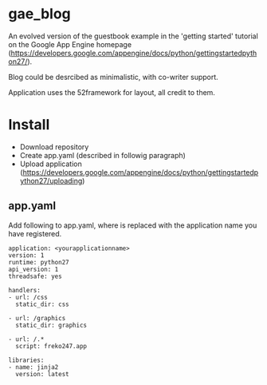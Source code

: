 gae_blog
========

An evolved version of the guestbook example in the 'getting started' tutorial on the Google App Engine homepage (https://developers.google.com/appengine/docs/python/gettingstartedpython27/).

Blog could be desrcibed as minimalistic, with co-writer support.

Application uses the 52framework for layout, all credit to them.


Install
=======
- Download repository
- Create app.yaml (described in followig paragraph)
- Upload application (https://developers.google.com/appengine/docs/python/gettingstartedpython27/uploading)

app.yaml
--------
Add following to app.yaml, where <youraplicationname> is replaced with the application name you have registered.

    application: <yourapplicationname>
    version: 1
    runtime: python27
    api_version: 1
    threadsafe: yes
    
    handlers:
    - url: /css
      static_dir: css
    
    - url: /graphics
      static_dir: graphics
    
    - url: /.*
      script: freko247.app
    
    libraries:
    - name: jinja2
      version: latest
